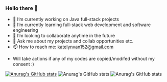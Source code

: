 ### Hello there 🌟

- 🔭 I’m currently working on Java full-stack projects
- 🌱 I’m currently learning full-stack web development and software engineering
- 👯 I’m looking to collaborate anytime in the future
- 💬 Ask me about my projects and collab opportunities etc. 
- 📫 How to reach me: katelynvan152@gmail.com
* Will take actions if any of my codes are copied/modifed without my consent :)


[![Anurag's GitHub stats](https://github-readme-stats.vercel.app/api?K.M.=anuraghazra)](https://github.com/anuraghazra/github-readme-stats)
![Anurag's GitHub stats](https://github-readme-stats.vercel.app/api?Yma-Van2020=anuraghazra&show_icons=true)
![Anurag's GitHub stats](https://github-readme-stats.vercel.app/api?Yma-Van2020=anuraghazra&show_icons=true&theme=radical)

